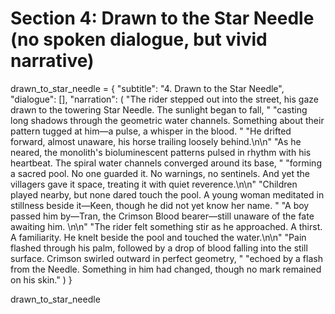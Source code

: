 # Section 4: Drawn to the Star Needle (no spoken dialogue, but vivid narrative)
drawn_to_star_needle = {
    "subtitle": "4. Drawn to the Star Needle",
    "dialogue": [],
    "narration": (
        "The rider stepped out into the street, his gaze drawn to the towering Star Needle. The sunlight began to fall, "
        "casting long shadows through the geometric water channels. Something about their pattern tugged at him—a pulse, a whisper in the blood. "
        "He drifted forward, almost unaware, his horse trailing loosely behind.\n\n"
        "As he neared, the monolith's bioluminescent patterns pulsed in rhythm with his heartbeat. The spiral water channels converged around its base, "
        "forming a sacred pool. No one guarded it. No warnings, no sentinels. And yet the villagers gave it space, treating it with quiet reverence.\n\n"
        "Children played nearby, but none dared touch the pool. A young woman meditated in stillness beside it—Keen, though he did not yet know her name. "
        "A boy passed him by—Tran, the Crimson Blood bearer—still unaware of the fate awaiting him. \n\n"
        "The rider felt something stir as he approached. A thirst. A familiarity. He knelt beside the pool and touched the water.\n\n"
        "Pain flashed through his palm, followed by a drop of blood falling into the still surface. Crimson swirled outward in perfect geometry, "
        "echoed by a flash from the Needle. Something in him had changed, though no mark remained on his skin."
    )
}

drawn_to_star_needle